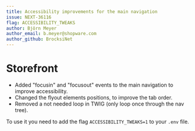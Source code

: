 ```yaml
---
title: Accessibility improvements for the main navigation
issue: NEXT-36116
flag: ACCESSIBILITY_TWEAKS
author: Björn Meyer
author_email: b.meyer@shopware.com
author_github: BrocksiNet
---
```

# Storefront
* Added "focusin" and "focusout" events to the main navigation to improve accessibility.
* Changed the flyout elements positions, to improve the tab order.
* Removed a not needed loop in TWIG (only loop once through the nav tree).

To use it you need to add the flag `ACCESSIBILITY_TWEAKS=1` to your `.env` file.
